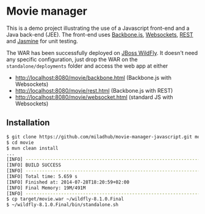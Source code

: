 Movie manager
=============

This is a demo project illustrating the use of a Javascript front-end and a Java back-end (JEE).
The front-end uses [Backbone.js](http://backbonejs.org/), [Websockets](https://www.websocket.org/), [REST](http://en.wikipedia.org/wiki/Representational_state_transfer) and [Jasmine](http://jasmine.github.io/) for unit testing.

The WAR has been successfully deployed on [JBoss WildFly](http://wildfly.org/downloads/). It doesn't need any specific configuration, just drop the WAR on the `standalone/deployments` folder and access the web app at either

  - [http://localhost:8080/movie/backbone.html](http://localhost:8080/movie/backbone.html) (Backbone.js with Websockets)
  - [http://localhost:8080/movie/rest.html](http://localhost:8080/movie/rest.html) (Backbone.js with REST)
  - [http://localhost:8080/movie/websocket.html](http://localhost:8080/movie/websocket.html) (standard JS with Websockets)

Installation
------------

```sh
$ git clone https://github.com/miladhub/movie-manager-javascript.git movie
$ cd movie
$ mvn clean install
...
[INFO] ------------------------------------------------------------------------
[INFO] BUILD SUCCESS
[INFO] ------------------------------------------------------------------------
[INFO] Total time: 5.659 s
[INFO] Finished at: 2014-07-28T18:20:59+02:00
[INFO] Final Memory: 19M/491M
[INFO] ------------------------------------------------------------------------
$ cp target/movie.war ~/wildfly-8.1.0.Final
$ ~/wildfly-8.1.0.Final/bin/standalone.sh
```
